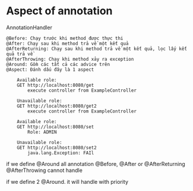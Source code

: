 # Aspect of annotation

AnnotationHandler

```text
@Before: Chạy trước khi method được thực thi
@After: Chạy sau khi method trả về một kết quả
@AfterReturning: Chạy sau khi method trả về một kết quả, lọc lấy kết quả trả về
@AfterThrowing: Chạy khi method xảy ra exception
@Around: Gồm các tất cả các advice trên
@Aspect: Đánh dấu đây là 1 aspect

```

```textmate
    Available role:
    GET http://localhost:8080/get
        execute controller from ExampleController

    Unavailable role:
    GET http://localhost:8080/get2
        execute controller from ExampleController
        
    Available role:
    GET http://localhost:8080/set
        Role: ADMIN
    
    Unavailable role:
    GET http://localhost:8080/set2
        java.lang.Exception: FAIl
```


if we define @Around all annotation @Before, @After or @AfterReturning @AfterThrowing cannot handle

if we define 2 @Around. it will handle with priority